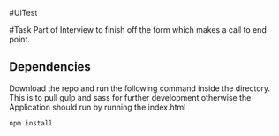 #UiTest

#Task
Part of Interview to finish off the form which makes a call to end point.

## Dependencies
Download the repo and run the following command inside the directory. This is to pull gulp and sass for further development otherwise the Application should run by running the index.html

```
npm install
```
